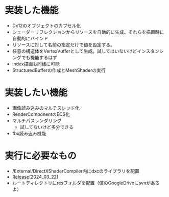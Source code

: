# 実装した機能

- Dx12のオブジェクトのカプセル化
- シェーダーリフレクションからリソースを自動的に生成、それらを描画時に自動的にバインド
- リソースに対して名前の指定だけで値を設定する。
- 任意の構造体をVertexVufferとして生成。試してはいないけどインスタンシングでも機能するはず
- index描画も同様に可能
- StructuredBufferの作成とMeshShaderの実行

# 実装したい機能

- 画像読み込みのマルチスレッド化
- RenderComponentのECS化
- マルチパスレンダリング
    - 試してないけど多分できる
- fbx読み込み機能

# 実行に必要なもの

- /External/DirectXShaderCompiler内にdxcのライブラリを配置
 - [Release](https://github.com/microsoft/DirectXShaderCompiler/releases)(2024_03_22)
- ルートディレクトリにresフォルダを配置（僕のGoogleDriveにsvnがあるよ）